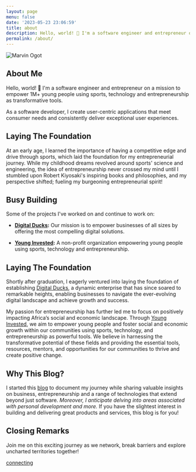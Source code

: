 ```yaml
---
layout: page
menu: false
date: '2023-05-23 23:06:59'
title: about
description: Hello, world! 👋 I'm a software engineer and entrepreneur on a mission to empower 1M+ young people using sports, technology and entrepreneurship.
permalink: /about/
---
```

<img class="img" src="/assets/img/uploads/#" alt="Marvin Ogot">

## About Me 

Hello, world! 👋 I'm a software engineer and entrepreneur on a mission to empower 1M+ young people using sports, technology and entrepreneurship as transformative tools. 

As a software developer, I create user-centric applications that meet consumer needs and consistently deliver exceptional user experiences.

## Laying The Foundation

At an early age, I learned the importance of having a competitive edge and drive through sports, which laid the foundation for my entrepreneurial journey. While my childhood dreams revolved around sports' science and engineering, the idea of entrepreneurship never crossed my mind until I stumbled upon Robert Kiyosaki's inspiring books and philosophies, and my perspective shifted; fueling my burgeoning entrepreneurial spirit!

## Busy Building

Some of the projects I've worked on and continue to work on:

- **[Digital Ducks](https://www.digitalducks.co.ke):** Our mission is to empower businesses of all sizes by offering the most compelling digital solutions.

- **[Young Invested](https://www.younginvested.org):** A non-profit organization empowering young people using sports, technology and entrepreneurship.

## Laying The Foundation

Shortly after graduation, I eagerly ventured into laying the foundation of establishing [Digital Ducks](https://www.digitalducks.co.ke), a dynamic enterprise that has since soared to remarkable heights, enabling businesses to navigate the ever-evolving digital landscape and achieve growth and success.

My passion for entrepreneurship has further led me to focus on positively impacting Africa’s social and economic landscape. Through [Young Invested](https://www.younginvested.org), we aim to empower young people and foster social and economic growth within our communities using sports, technology, and entrepreneurship as powerful tools. We believe in harnessing the transformative potential of these fields and providing the essential tools, resources, mentors, and opportunities for our communities to thrive and create positive change.

## Why This Blog?

I started this [blog](/) to document my journey while sharing valuable insights on business, entrepreneurship and a range of technologies that extend beyond just software. *Moreover, I anticipate delving into areas associated with personal development and more.* If you have the slightest interest in building and delivering great products and services, this blog is for you!

## Closing Remarks

Join me on this exciting journey as we network, break barriers and explore uncharted territories together!

[connecting](/contact) 


